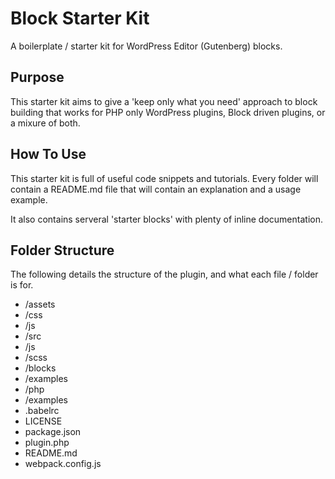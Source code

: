 # Block Starter Kit
A boilerplate / starter kit for WordPress Editor (Gutenberg) blocks. 

## Purpose
This starter kit aims to give a 'keep only what you need' approach to block building that works for PHP only WordPress plugins, Block driven plugins, or a mixure of both.

## How To Use
This starter kit is full of useful code snippets and tutorials. Every folder will contain a README.md file that will contain an explanation and a usage example.

It also contains serveral 'starter blocks' with plenty of inline documentation.

## Folder Structure

The following details the structure of the plugin, and what each file / folder is for.

- /assets
 - /css
 - /js
 - /src
  - /js
  - /scss
- /blocks
 - /examples
- /php
 - /examples
- .babelrc
- LICENSE
- package.json
- plugin.php
- README.md
- webpack.config.js

